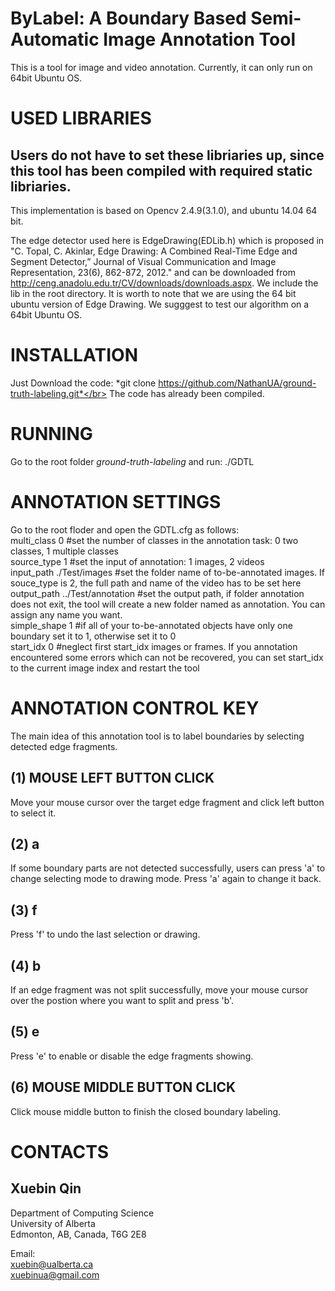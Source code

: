 # ByLabel: A Boundary Based Semi-Automatic Image Annotation Tool
This is a tool for image and video annotation. Currently, it can only run on 64bit Ubuntu OS.</br>

USED LIBRARIES
====
Users do not have to set these libriaries up, since this tool has been compiled with required static libriaries.
----
This implementation is based on Opencv 2.4.9(3.1.0), and ubuntu 14.04 64 bit.</br>

The edge detector used here is EdgeDrawing(EDLib.h) which is proposed in 
"C. Topal, C. Akinlar, Edge Drawing: A Combined Real-Time Edge and Segment Detector,” Journal of Visual Communication and Image Representation, 23(6), 862-872, 2012." 
and can be downloaded from http://ceng.anadolu.edu.tr/CV/downloads/downloads.aspx. We include the lib in the root directory. It is worth to note that we are using the 64 bit ubuntu version of Edge Drawing. We sugggest to test our algorithm on a 64bit Ubuntu OS.

INSTALLATION
====

Just Download the code: *git clone https://github.com/NathanUA/ground-truth-labeling.git*</br>
The code has already been compiled.

RUNNING
====

Go to the root folder *ground-truth-labeling* and run: ./GDTL

ANNOTATION SETTINGS
====

Go to the root floder and open the GDTL.cfg as follows:</br>
multi_class 0  #set the number of classes in the annotation task: 0 two classes, 1 multiple classes</br>
source_type 1  #set the input of annotation: 1 images, 2 videos</br>
input_path ./Test/images #set the folder name of to-be-annotated images. If souce_type is 2, the full path and name of the video has to be set here</br>
output_path ../Test/annotation #set the output path, if folder annotation does not exit, the tool will create a new folder named as annotation. You can assign any name you want.</br>
simple_shape 1 #if all of your to-be-annotated objects have only one boundary set it to 1, otherwise set it to 0</br>
start_idx 0 #neglect first start_idx images or frames. If you annotation encountered some errors which can not be recovered, you can set start_idx to the current image index and restart the tool</br>

ANNOTATION CONTROL KEY
====
The main idea of this annotation tool is to label boundaries by selecting detected edge fragments.</br>

(1) MOUSE LEFT BUTTON CLICK
-
Move your mouse cursor over the target edge fragment and click left button to select it.

(2) a
-
If some boundary parts are not detected successfully, users can press 'a' to change selecting mode to drawing mode. Press 'a' again to change it back.

(3) f
-
Press 'f' to undo the last selection or drawing.

(4) b
-
If an edge fragment was not split successfully, move your mouse cursor over the postion where you want to split and press 'b'.

(5) e
-
Press 'e' to enable or disable the edge fragments showing.

(6) MOUSE MIDDLE BUTTON CLICK
-
Click mouse middle button to finish the closed boundary labeling.

CONTACTS
====

Xuebin Qin
----
Department of Computing Science</br>
University of Alberta</br>
Edmonton, AB, Canada, T6G 2E8</br>

Email:</br>
xuebin@ualberta.ca</br>
xuebinua@gmail.com

